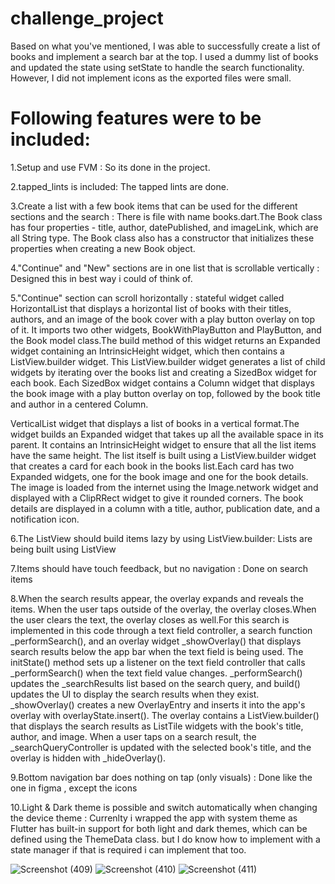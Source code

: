 # challenge_project
Based on what you've mentioned, I was  able to successfully create a list of books and implement a search bar at the top. I used a dummy list of books and updated the state using setState to handle the search functionality. However, I did not implement icons as the exported files were small.

# Following features were to  be included:
1.Setup and use FVM : So its done in the project.

2.tapped_lints is included: The tapped lints are done.

3.Create a list with a few book items that can be used for the different sections and the search : There is file with name books.dart.The Book class has four properties - title, author, datePublished, and imageLink, which are all String type. The Book class also has a constructor that initializes these properties when creating a new Book object.

4."Continue" and "New" sections are in one list that is scrollable vertically : Designed this in best way i could of think of.

5."Continue" section can scroll horizontally : stateful widget called HorizontalList that displays a horizontal list of books with their titles, authors, and an image of the book cover with a play button overlay on top of it. It imports two other widgets, BookWithPlayButton and PlayButton, and the Book model class.The build method of this widget returns an Expanded widget containing an IntrinsicHeight widget, which then contains a ListView.builder widget. This ListView.builder widget generates a list of child widgets by iterating over the books list and creating a SizedBox widget for each book. Each SizedBox widget contains a Column widget that displays the book image with a play button overlay on top, followed by the book title and author in a centered Column. 

VerticalList widget that displays a list of books in a vertical format.The widget builds an Expanded widget that takes up all the available space in its parent. It contains an IntrinsicHeight widget to ensure that all the list items have the same height. The list itself is built using a ListView.builder widget that creates a card for each book in the books list.Each card has two Expanded widgets, one for the book image and one for the book details. The image is loaded from the internet using the Image.network widget and displayed with a ClipRRect widget to give it rounded corners. The book details are displayed in a column with a title, author, publication date, and a notification icon.
 
6.The ListView should build items lazy by using ListView.builder: Lists are being built using ListView
 
7.Items should have touch feedback, but no navigation : Done on search items

8.When the search results appear, the overlay expands and reveals the items. When the user taps outside of the overlay, the overlay closes.When the user clears the text, the overlay closes as well.For this search is implemented in this code through a text field controller, a search function _performSearch(), and an overlay widget _showOverlay() that displays search results below the app bar when the text field is being used. The initState() method sets up a listener on the text field controller that calls _performSearch() when the text field value changes. _performSearch() updates the _searchResults list based on the search query, and build() updates the UI to display the search results when they exist. _showOverlay() creates a new OverlayEntry and inserts it into the app's overlay with overlayState.insert(). The overlay contains a ListView.builder() that displays the search results as ListTile widgets with the book's title, author, and image. When a user taps on a search result, the _searchQueryController is updated with the selected book's title, and the overlay is hidden with _hideOverlay().

9.Bottom navigation bar does nothing on tap (only visuals) : Done like the one in figma , except the icons
  
10.Light & Dark theme is possible and switch automatically when changing the device theme : Currenlty i wrapped the app with system theme as Flutter has built-in support for both light and dark themes, which can be defined using the ThemeData class. but I do know how to implement with a state manager if that is required i can implement that too.

 
![Screenshot (409)](https://github.com/MehakNigar18/challenge_project/assets/127245431/29f33221-6855-458d-b47e-652b393ff0be)
![Screenshot (410)](https://github.com/MehakNigar18/challenge_project/assets/127245431/62ff3e7f-d7a3-4631-aec9-e67d21918d47)
![Screenshot (411)](https://github.com/MehakNigar18/challenge_project/assets/127245431/831b720e-7378-4ffd-9822-72972be3bf2b)

